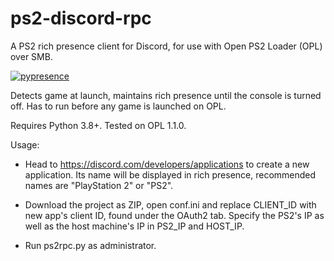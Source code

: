 # ps2-discord-rpc
A PS2 rich presence client for Discord, for use with Open PS2 Loader (OPL) over SMB.

[![pypresence](https://img.shields.io/badge/using-pypresence-00bb88.svg?style=for-the-badge&logo=discord&logoWidth=20)](https://github.com/qwertyquerty/pypresence)

Detects game at launch, maintains rich presence until the console is turned off. Has to run before any game is launched on OPL.

Requires Python 3.8+. Tested on OPL 1.1.0.

Usage: 

- Head to https://discord.com/developers/applications to create a new application. Its name will be displayed in rich presence, recommended names are "PlayStation 2" or "PS2".

- Download the project as ZIP, open conf.ini and replace CLIENT_ID with new app's client ID, found under the OAuth2 tab. Specify the PS2's IP as well as the host machine's IP in PS2_IP and HOST_IP.

- Run ps2rpc.py as administrator.
